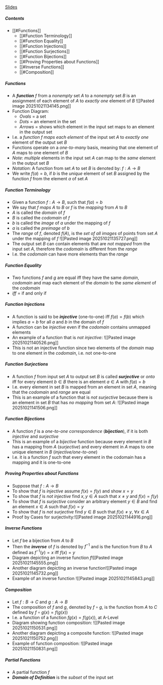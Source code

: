 [Slides](https://ele.exeter.ac.uk/pluginfile.php/5388727/mod_resource/content/1/Handouts_05.pdf)


##### Contents
 - [[#Functions]]
	 - [[#Function Terminology]]
	 - [[#Function Equality]]
	 - [[#Function Injections]]
	 - [[#Function Surjections]]
	 - [[#Function Bijections]]
	 - [[#Proving Properties about Functions]]
	 - [[#Inverse Functions]]
	 - [[#Composition]]


##### Functions
 - A ***function*** $f$ from a *nonempty* set $A$ to a *nonempty* set $B$ is an assignment of each element of $A$ to *exactly one* element of $B$ ![[Pasted image 20251021134145.png]]
 - Function Diagram:
	 - *Ovals* = a set
	 - *Dots* = an element in the set
	 - *Arrows* = shows which element in the input set maps to an element in the output set
 - I.e. a *function* $f$ *maps each element* of the input set $A$ to *exactly one* element of the output set $B$
 - Functions operate on a *one-to-many* basis, meaning that one element of $A$ maps to one element of $B$
 - *Note*: *multiple* elements in the input set $A$ can map to the *same* element in the output set $B$
 - *Notation*: A function from set $A$ to set $B$ is denoted by: $f : A \rightarrow B$
 - We write $f(a) = b$, if $b$ is the *unique* element of set $B$ assigned by the function $f$ from the element $a$ of set $A$


##### Function Terminology
 - Given a function $f : A \rightarrow B$, such that $f(a) = b$
 - We say that $f$ *maps* $A$ to $B$ or $f$ is the *mapping* from $A$ to $B$
 - $A$ is called the *domain* of $f$
 - $B$ is called the *codomain* of $f$
 - $b$ is called the *image* of $a$ under the mapping of $f$
 - $a$ is called the *preimage* of $b$
 - The *range* of $f$, denoted $f(A)$, is the *set of all images* of points from set $A$ under the mapping of $f$ ![[Pasted image 20251021135727.png]]
 - The output set $B$ can contain elements that are *not mapped* from the input set $A$, therefore the *codomain* is different from the *range*
 - I.e. the *codomain* can have more elements than the *range*


##### Function Equality
 - Two functions $f$ and $g$ are equal iff they have the same *domain*, *codomain* and map each element of the *domain* to the *same element* of the *codomain*
 - *iff* = if and only if


##### Function Injections
 - A function is said to be ***injective*** (one-to-one) iff $f(a) = f(b)$ which implies $a = b$ for all $a$ and $b$ in the domain of $f$
 - A function can be *injective* even if the *codomain* contains unmapped elements
 - An example of a function that is *not injective*: ![[Pasted image 20251021140526.png]]
 - This is not an injective function since two elements of the *domain* map to one element in the *codomain*, i.e. not one-to-one


##### Function Surjections
 - A function $f$ from input set $A$ to output set $B$ is called ***surjective*** or *onto* iff for every element $b \in B$ there is an element $a \in A$ with $f(a) = b$
 - I.e. every element in set $B$ is mapped from an element in set $A$, meaning that the *codomain* and *range* are equal
 - This is an example of a function that is *not surjective* because there is an element in set $B$ that has *no mapping* from set $A$: ![[Pasted image 20251021141506.png]]


##### Function Bijections
 - A function $f$ is a *one-to-one correspondence* (***bijection***), if it is both *injective* and *surjective*
 - This is an example of a *bijective* function because every element in $B$ has a mapping from $A$ (*surjective*) and every element in $A$ maps to one unique element in $B$ (*injective/one-to-one*)
 - I.e. it is a function $f$ such that every element in the codomain has a mapping and it is one-to-one


##### Proving Properties about Functions
 - Suppose that $f : A \rightarrow B$
 - To show that $f$ is *injective* assume $f(x) = f(y)$ and show $x = y$
 - To show that $f$ is *not injective* find $x, y \in A$ such that $x \not = y$ and $f(x) = f(y)$
 - To show that $f$ is *surjective* consider an arbitrary element $y \in B$ and find an element $x \in A$ such that $f(x) = y$
 - To show that $f$ is *not surjective* find $y \in B$ such that $f(x) \not = y$, $\forall x \in A$
 - Proof by Cases for surjectivity:![[Pasted image 20251021144916.png]]


##### Inverse Functions
 - Let $f$ be a bijection from $A$ to $B$
 - Then the ***inverse*** of $f$ is denoted by $f^{-1}$ and is the function from $B$ to $A$ defined as $f^{-1}(y) = x$ iff $f(x) = y$
 - Diagram depicting an inverse function $f$![[Pasted image 20251021145555.png]]
 - Another diagram depicting an inverse function![[Pasted image 20251021145732.png]]
 - Example of an inverse function ![[Pasted image 20251021145843.png]]


##### Composition
 - Let $f : B \rightarrow C$ and $g : A \rightarrow B$
 - The composition of $f$ and $g$, denoted by $f \circ g$, is the function from $A$ to $C$ defined by $f \circ g(x) = f(g(x))$
 - I.e. a function of a function $fg(x) = f(g(x))$, at A-Level
 - Diagram showing function composition: ![[Pasted image 20251021150531.png]]
 - Another diagram depicting a composite function: ![[Pasted image 20251021150752.png]]
 - Example of function composition: ![[Pasted image 20251021150831.png]]


##### Partial Functions
 - A partial function $f$ 
 - ***Domain of Definition*** is the *subset* of the input set 




